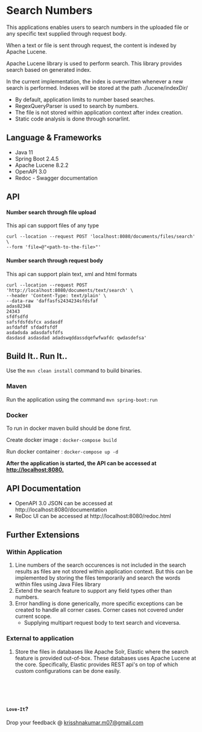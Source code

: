 # Search Numbers

This applications enables users to search numbers in the uploaded file or any specific text supplied through request body.

When a text or file is sent through request, the content is indexed by Apache Lucene. 

Apache Lucene library is used to perform search. This library provides search based on generated index.

In the current implementation, the index is overwritten whenever a new search is performed.
Indexes will be stored at the path ./lucene/indexDir/

* By default, application limits to number based searches.
* RegexQueryParser is used to search by numbers.
* The file is not stored within application context after index creation.
* Static code analysis is done through sonarlint.

## Language & Frameworks

* Java 11
* Spring Boot 2.4.5
* Apache Lucene 8.2.2
* OpenAPI 3.0
* Redoc - Swagger documentation

## API

#### Number search through file upload
This api can support files of any type
```curl
curl --location --request POST 'localhost:8080/documents/files/search' \
--form 'file=@"<path-to-the-file>"'
```
#### Number search through request body
This api can support plain text, xml and html formats
```curl
curl --location --request POST 'http://localhost:8080/documents/text/search' \
--header 'Content-Type: text/plain' \
--data-raw 'daffasfs2434234sfdsfaf
adas82348
24343
sfdfsdfd 
safsfdsfdsfcx asdasdf
asfdafdf sfdadfsfdf
asdadsda adasdafsfdfs
dasdasd asdasdad adadswqddassdqefwfwafdc qwdasdefsa'
```

## Build It.. Run It..

Use the ```mvn clean install``` command to build binaries.


### Maven
Run the application using the command ```mvn spring-boot:run```


### Docker

To run in docker maven build should be done first.

Create docker image  : ```docker-compose build```

Run docker container   : ```docker-compose up -d```



<b>After the application is started, the API can be accessed at <a href="http://localhost:8080"> http://localhost:8080.</a></b>


## API Documentation

* OpenAPI 3.0 JSON can be accessed at http://localhost:8080/documentation
* ReDoc UI can be accessed at http://localhost:8080/redoc.html

## Further Extensions

### Within Application
1. Line numbers of the search occurences is not included in the search results as files
   are not stored within application context.
   But this can be implemented by storing the files temporarily and search the words within files using Java Files library<br>
2. Extend the search feature to support any field types other than numbers.
3. Error handling is done generically, more specific exceptions can be created to handle all corner cases.
   Corner cases not covered under current scope.
   - Supplying multipart request body to text search and viceversa.
   
### External to application
1. Store the files in databases like Apache Solr, Elastic where the search feature is provided out-of-box. 
   These databases uses Apache Lucene at the core. Specifically, Elastic provides REST api's on top of which 
   custom configurations can be done easily. 

<br/>
<br/>
<br/>

#### ```Love-It```?

Drop your feedback @ <a href= "krisshnakumar.m07@gmail.com">krisshnakumar.m07@gmail.com </a>
